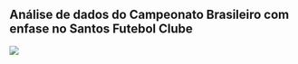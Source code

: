 ## Análise de dados do Campeonato Brasileiro com enfase no Santos Futebol Clube
![](https://upload.wikimedia.org/wikipedia/commons/1/15/Santos_Logo.png)
